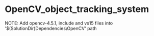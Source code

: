 # OpenCV_object_tracking_system
NOTE:
Add opencv-4.5.1, include and vs15 files into '$(SolutionDir)Dependencies\OpenCV' path
